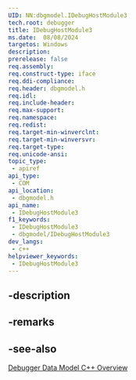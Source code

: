 ```yaml
---
UID: NN:dbgmodel.IDebugHostModule3
tech.root: debugger
title: IDebugHostModule3
ms.date:  08/08/2024
targetos: Windows
description: 
prerelease: false
req.assembly: 
req.construct-type: iface
req.ddi-compliance: 
req.header: dbgmodel.h
req.idl: 
req.include-header: 
req.max-support: 
req.namespace: 
req.redist: 
req.target-min-winverclnt: 
req.target-min-winversvr: 
req.target-type: 
req.unicode-ansi: 
topic_type:
 - apiref
api_type:
 - COM
api_location:
 - dbgmodel.h
api_name:
 - IDebugHostModule3
f1_keywords:
 - IDebugHostModule3
 - dbgmodel/IDebugHostModule3
dev_langs:
 - c++
helpviewer_keywords:
 - IDebugHostModule3
---
```


## -description

## -remarks

## -see-also

[Debugger Data Model C++ Overview](/windows-hardware/drivers/debugger/data-model-cpp-overview)
